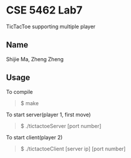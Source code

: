 # CSE 5462 Lab7
TicTacToe supporting multiple player 

## Name
Shijie Ma, Zheng Zheng

## Usage
To compile

> $ make

To start server(player 1, first move)

> $ ./tictactoeServer [port number]

To start client(player 2)
> $ ./tictactoeClient [server ip] [port number]

